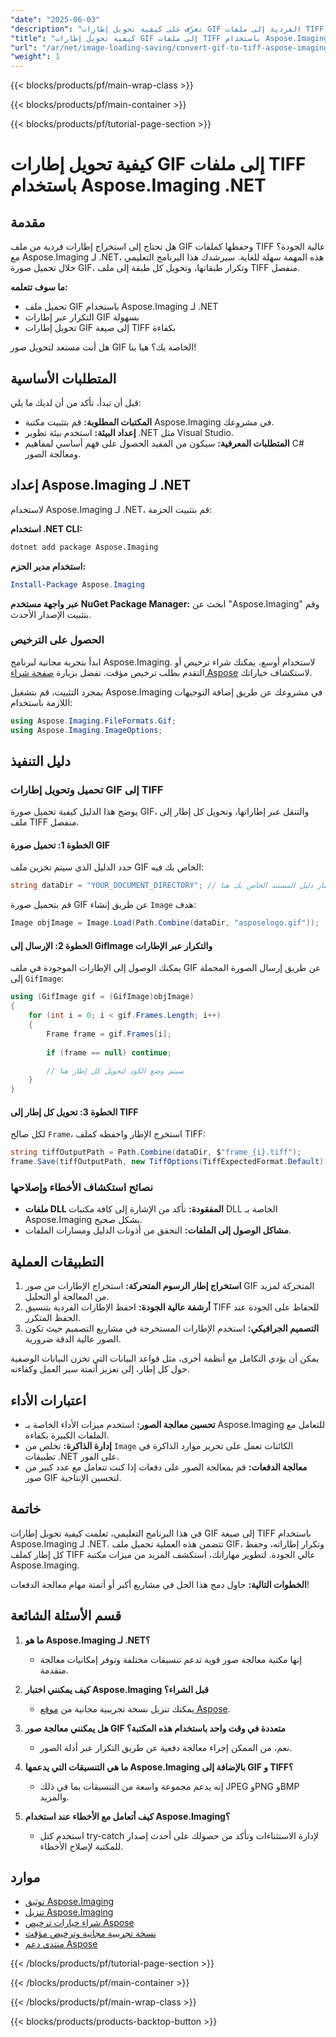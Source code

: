 ```yaml
---
"date": "2025-06-03"
"description": "تعرّف على كيفية تحويل إطارات GIF الفردية إلى ملفات TIFF عالية الجودة باستخدام Aspose.Imaging لـ .NET. يوفر هذا الدليل تعليمات خطوة بخطوة وتطبيقات عملية."
"title": "كيفية تحويل إطارات GIF إلى ملفات TIFF باستخدام Aspose.Imaging .NET"
"url": "/ar/net/image-loading-saving/convert-gif-to-tiff-aspose-imaging-net/"
"weight": 1
---
```


{{< blocks/products/pf/main-wrap-class >}}

{{< blocks/products/pf/main-container >}}

{{< blocks/products/pf/tutorial-page-section >}}
# كيفية تحويل إطارات GIF إلى ملفات TIFF باستخدام Aspose.Imaging .NET

## مقدمة

هل تحتاج إلى استخراج إطارات فردية من ملف GIF وحفظها كملفات TIFF عالية الجودة؟ مع Aspose.Imaging لـ .NET، هذه المهمة سهلة للغاية. سيرشدك هذا البرنامج التعليمي خلال تحميل صورة GIF، وتكرار طبقاتها، وتحويل كل طبقة إلى ملف TIFF منفصل.

**ما سوف تتعلمه:**
- تحميل ملف GIF باستخدام Aspose.Imaging لـ .NET
- التكرار عبر إطارات GIF بسهولة
- تحويل إطارات GIF إلى صيغة TIFF بكفاءة

هل أنت مستعد لتحويل صور GIF الخاصة بك؟ هيا بنا!

## المتطلبات الأساسية

قبل أن تبدأ، تأكد من أن لديك ما يلي:

- **المكتبات المطلوبة:** قم بتثبيت مكتبة Aspose.Imaging في مشروعك.
- **إعداد البيئة:** استخدم بيئة تطوير .NET مثل Visual Studio.
- **المتطلبات المعرفية:** سيكون من المفيد الحصول على فهم أساسي لمفاهيم C# ومعالجة الصور.

## إعداد Aspose.Imaging لـ .NET

لاستخدام Aspose.Imaging لـ .NET، قم بتثبيت الحزمة:

**استخدام .NET CLI:**
```bash
dotnet add package Aspose.Imaging
```

**استخدام مدير الحزم:**
```powershell
Install-Package Aspose.Imaging
```

**عبر واجهة مستخدم NuGet Package Manager:** ابحث عن "Aspose.Imaging" وقم بتثبيت الإصدار الأحدث.

### الحصول على الترخيص

ابدأ بتجربة مجانية لبرنامج Aspose.Imaging. لاستخدام أوسع، يمكنك شراء ترخيص أو التقدم بطلب ترخيص مؤقت. تفضل بزيارة [صفحة شراء Aspose](https://purchase.aspose.com/buy) لاستكشاف خياراتك.

بمجرد التثبيت، قم بتشغيل Aspose.Imaging في مشروعك عن طريق إضافة التوجيهات اللازمة باستخدام:

```csharp
using Aspose.Imaging.FileFormats.Gif;
using Aspose.Imaging.ImageOptions;
```

## دليل التنفيذ

### تحميل وتحويل إطارات GIF إلى TIFF

يوضح هذا الدليل كيفية تحميل صورة GIF، والتنقل عبر إطاراتها، وتحويل كل إطار إلى ملف TIFF منفصل.

#### الخطوة 1: تحميل صورة GIF

حدد الدليل الذي سيتم تخزين ملف GIF الخاص بك فيه:

```csharp
string dataDir = "YOUR_DOCUMENT_DIRECTORY"; // قم بتعيين مسار دليل المستند الخاص بك هنا
```

قم بتحميل صورة GIF عن طريق إنشاء `Image` هدف:

```csharp
Image objImage = Image.Load(Path.Combine(dataDir, "asposelogo.gif"));
```

#### الخطوة 2: الإرسال إلى GifImage والتكرار عبر الإطارات

يمكنك الوصول إلى الإطارات الموجودة في ملف GIF عن طريق إرسال الصورة المحملة إلى `GifImage`:

```csharp
using (GifImage gif = (GifImage)objImage)
{
    for (int i = 0; i < gif.Frames.Length; i++)
    {
        Frame frame = gif.Frames[i];
        
        if (frame == null) continue;

        // سيتم وضع الكود لتحويل كل إطار هنا
    }
}
```

#### الخطوة 3: تحويل كل إطار إلى TIFF

لكل صالح `Frame`، استخرج الإطار واحفظه كملف TIFF:

```csharp
string tiffOutputPath = Path.Combine(dataDir, $"frame_{i}.tiff");
frame.Save(tiffOutputPath, new TiffOptions(TiffExpectedFormat.Default));
```

### نصائح استكشاف الأخطاء وإصلاحها

- **ملفات DLL المفقودة:** تأكد من الإشارة إلى كافة مكتبات DLL الخاصة بـ Aspose.Imaging بشكل صحيح.
- **مشاكل الوصول إلى الملفات:** التحقق من أذونات الدليل ومسارات الملفات.

## التطبيقات العملية

1. **استخراج إطار الرسوم المتحركة:** استخراج الإطارات من صور GIF المتحركة لمزيد من المعالجة أو التحليل.
2. **أرشفة عالية الجودة:** احفظ الإطارات الفردية بتنسيق TIFF للحفاظ على الجودة عند الحفظ المتكرر.
3. **التصميم الجرافيكي:** استخدم الإطارات المستخرجة في مشاريع التصميم حيث تكون الصور عالية الدقة ضرورية.

يمكن أن يؤدي التكامل مع أنظمة أخرى، مثل قواعد البيانات التي تخزن البيانات الوصفية حول كل إطار، إلى تعزيز أتمتة سير العمل وكفاءته.

## اعتبارات الأداء

- **تحسين معالجة الصور:** استخدم ميزات الأداء الخاصة بـ Aspose.Imaging للتعامل مع الملفات الكبيرة بكفاءة.
- **إدارة الذاكرة:** تخلص من `Image` الكائنات تعمل على تحرير موارد الذاكرة في تطبيقات .NET على الفور.
- **معالجة الدفعات:** قم بمعالجة الصور على دفعات إذا كنت تتعامل مع عدد كبير من صور GIF لتحسين الإنتاجية.

## خاتمة

في هذا البرنامج التعليمي، تعلمت كيفية تحويل إطارات GIF إلى صيغة TIFF باستخدام Aspose.Imaging لـ .NET. تتضمن هذه العملية تحميل ملف GIF، وتكرار إطاراته، وحفظ كل إطار كملف TIFF عالي الجودة. لتطوير مهاراتك، استكشف المزيد من ميزات مكتبة Aspose.Imaging.

**الخطوات التالية:** حاول دمج هذا الحل في مشاريع أكبر أو أتمتة مهام معالجة الدفعات!

## قسم الأسئلة الشائعة

1. **ما هو Aspose.Imaging لـ .NET؟**
   - إنها مكتبة معالجة صور قوية تدعم تنسيقات مختلفة وتوفر إمكانيات معالجة متقدمة.
   
2. **كيف يمكنني اختبار Aspose.Imaging قبل الشراء؟**
   - يمكنك تنزيل نسخة تجريبية مجانية من [موقع Aspose](https://releases.aspose.com/imaging/net/).

3. **هل يمكنني معالجة صور GIF متعددة في وقت واحد باستخدام هذه المكتبة؟**
   - نعم، من الممكن إجراء معالجة دفعية عن طريق التكرار عبر أدلة الصور.

4. **ما هي التنسيقات التي يدعمها Aspose.Imaging بالإضافة إلى GIF و TIFF؟**
   - إنه يدعم مجموعة واسعة من التنسيقات بما في ذلك JPEG وPNG وBMP والمزيد.

5. **كيف أتعامل مع الأخطاء عند استخدام Aspose.Imaging؟**
   - استخدم كتل try-catch لإدارة الاستثناءات وتأكد من حصولك على أحدث إصدار للمكتبة لإصلاح الأخطاء.

## موارد

- [توثيق Aspose.Imaging](https://reference.aspose.com/imaging/net/)
- [تنزيل Aspose.Imaging](https://releases.aspose.com/imaging/net/)
- [شراء خيارات ترخيص Aspose](https://purchase.aspose.com/buy)
- [نسخة تجريبية مجانية وترخيص مؤقت](https://releases.aspose.com/imaging/net/)
- [منتدى دعم Aspose](https://forum.aspose.com/c/imaging/10)

{{< /blocks/products/pf/tutorial-page-section >}}

{{< /blocks/products/pf/main-container >}}

{{< /blocks/products/pf/main-wrap-class >}}

{{< blocks/products/products-backtop-button >}}